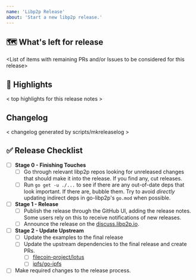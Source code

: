 ```yaml
---
name: 'Libp2p Release'
about: 'Start a new libp2p release.'
---
```


## 🗺 What's left for release

<List of items with remaining PRs and/or Issues to be considered for this release>

## 🔦 Highlights

< top highlights for this release notes >

## Changelog

< changelog generated by scripts/mkreleaselog >

## ✅ Release Checklist

- [ ] **Stage 0 - Finishing Touches**
    - [ ] Go through relevant libp2p repos looking for unreleased changes that should make it into the release. If you find any, cut releases.
    - [ ] Run `go get -u ./...` to see if there are any out-of-date deps that look important. If there are, bubble them. Try to avoid _directly_ updating indirect deps in go-libp2p's `go.mod` when possible.
- [ ] **Stage 1 - Release**
  - [ ] Publish the release through the GitHub UI, adding the release notes. Some users rely on this to receive notifications of new releases.
  - [ ] Announce the release on the [discuss.libp2p.io](https://discuss.libp2p.io).
- [ ] **Stage 2 - Update Upstream**
  - [ ] Update the examples to the final release
  - [ ] Update the upstream dependencies to the final release and create PRs.
    - [ ] [filecoin-project/lotus](https://github.com/filecoin-project/lotus)
    - [ ] [ipfs/go-ipfs](https://github.com/ipfs/go-ipfs)
- [ ] Make required changes to the release process.
